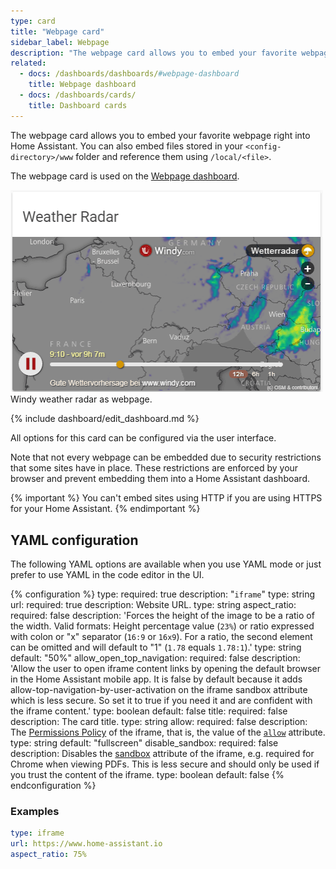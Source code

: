 ```yaml
---
type: card
title: "Webpage card"
sidebar_label: Webpage
description: "The webpage card allows you to embed your favorite webpage right into Home Assistant."
related:
  - docs: /dashboards/dashboards/#webpage-dashboard
    title: Webpage dashboard
  - docs: /dashboards/cards/
    title: Dashboard cards
---
```


The webpage card allows you to embed your favorite webpage right into Home Assistant. You can also embed files stored in your `<config-directory>/www` folder and reference them using `/local/<file>`.

The webpage card is used on the [Webpage dashboard](/dashboards/dashboards/#webpage-dashboard).

<p class='img'>
  <img width="500" src='/images/dashboards/iframe.png' alt='Windy weather radar as Webpage'>
  Windy weather radar as webpage.
</p>

{% include dashboard/edit_dashboard.md %}

All options for this card can be configured via the user interface.

Note that not every webpage can be embedded due to security restrictions that some sites have in place. These restrictions are enforced by your browser and prevent embedding them into a Home Assistant dashboard.

{% important %}
You can't embed sites using HTTP if you are using HTTPS for your Home Assistant.
{% endimportant %}

## YAML configuration

The following YAML options are available when you use YAML mode or just prefer to use YAML in the code editor in the UI.

{% configuration %}
type:
  required: true
  description: "`iframe`"
  type: string
url:
  required: true
  description: Website URL.
  type: string
aspect_ratio:
  required: false
  description: 'Forces the height of the image to be a ratio of the width. Valid formats: Height percentage value (`23%`) or ratio expressed with colon or "x" separator (`16:9` or `16x9`). For a ratio, the second element can be omitted and will default to "1" (`1.78` equals `1.78:1`).'
  type: string
  default: "50%"
allow_open_top_navigation:
  required: false
  description: 'Allow the user to open iframe content links by opening the default browser in the Home Assistant mobile app. It is false by default because it adds allow-top-navigation-by-user-activation on the iframe sandbox attribute which is less secure. So set it to true if you need it and are confident with the iframe content.'
  type: boolean
  default: false
title:
  required: false
  description: The card title.
  type: string
allow:
  required: false
  description: The [Permissions Policy](https://developer.mozilla.org/en-US/docs/Web/HTTP/Headers/Permissions-Policy#iframes) of the iframe, that is, the value of the [`allow`](https://developer.mozilla.org/en-US/docs/Web/HTML/Element/iframe#allow) attribute.
  type: string
  default: "fullscreen"
disable_sandbox:
  required: false
  description: Disables the [sandbox](https://developer.mozilla.org/en-US/docs/Web/HTML/Element/iframe#attr-sandbox) attribute of the iframe, e.g. required for Chrome when viewing PDFs. This is less secure and should only be used if you trust the content of the iframe.
  type: boolean
  default: false
{% endconfiguration %}

### Examples

```yaml
type: iframe
url: https://www.home-assistant.io
aspect_ratio: 75%
```
